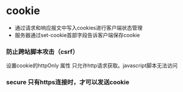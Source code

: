 # cookie
 - 通过请求和响应报文中写入cookies进行客户端状态管理
 - 服务器通过set-cookie首部字段告诉客户端保存cookie
### 防止跨站脚本攻击（csrf）
 设置cookie的httpOnly 属性 只允许http请求获取。javascript脚本无法访问
### secure 只有https连接时，才可以发送cookie